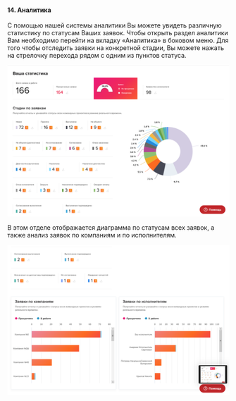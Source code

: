#### 14. Аналитика

С помощью нашей системы аналитики Вы можете увидеть различную статистику по статусам Ваших заявок. Чтобы открыть раздел аналитики Вам необходимо перейти на вкладку «Аналитика» в боковом меню. Для того чтобы отследить заявки на конкретной стадии, Вы можете нажать на стрелочку перехода рядом с одним из пунктов статуса.

![27.png](/attachments/images/27.png)

В этом отделе отображается диаграмма по статусам всех заявок, а также анализ заявок по компаниям и по исполнителям.

![28.png](/attachments/images/28.png)
